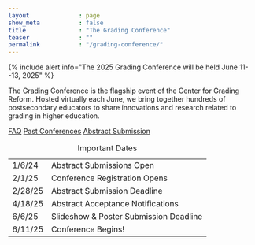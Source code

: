 ```yaml
---
layout              : page
show_meta           : false
title               : "The Grading Conference"
teaser              : ""
permalink           : "/grading-conference/"
---
```


{% include alert info="The 2025 Grading Conference will be held June 11--13, 2025" %}

The Grading Conference is the flagship event of the Center for Grading Reform.
Hosted virtually each June, we bring together hundreds of postsecondary educators to share innovations and
research related to grading in higher education.


<div class="button-group align-spaced">
        <a class="button small radius r15" href="/conference-faq/">FAQ</a>
        <a class="button small radius r15" href="https://thegradingconference.com/past-conferences/">Past Conferences</a>
        <a class="button small radius" href="/submission-information/">Abstract Submission</a>
</div>


<table align="center">
<caption>Important Dates</caption>
<tr>
<td>1/6/24</td>
<td>Abstract Submissions Open</td>
</tr>
<tr>
<td>2/1/25</td>
<td>Conference Registration Opens</td>
</tr>
<tr>
<td>2/28/25</td>
<td>Abstract Submission Deadline</td>
</tr>
<tr>
<td>4/18/25</td>
<td>Abstract Acceptance Notifications</td>
</tr>
<tr>
<td>6/6/25</td>
<td>Slideshow & Poster Submission Deadline</td>
</tr>
<tr>
<td>6/11/25</td>
<td>Conference Begins!</td>
</tr>
</table>